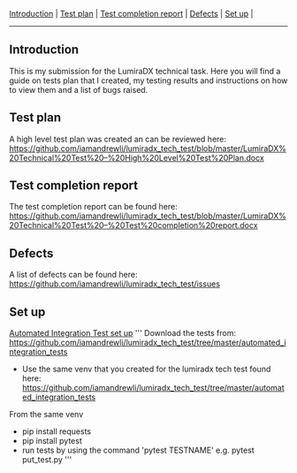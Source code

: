 [Introduction](#introduction) | [Test plan](#test-plan) | [Test completion report](#test-completion-report) | [Defects](#defects) | [Set up](#set-up) |

---

Introduction
-----
This is my submission for the LumiraDX technical task.  Here you will find a guide on tests plan that I created, my testing results and instructions on how to view them and a list of bugs raised.


Test plan
-----
A high level test plan was created an can be reviewed here:
https://github.com/iamandrewli/lumiradx_tech_test/blob/master/LumiraDX%20Technical%20Test%20–%20High%20Level%20Test%20Plan.docx


Test completion report
-----
The test completion report can be found here:
https://github.com/iamandrewli/lumiradx_tech_test/blob/master/LumiraDX%20Technical%20Test%20–%20Test%20completion%20report.docx


Defects
-----

A list of defects can be found here:
https://github.com/iamandrewli/lumiradx_tech_test/issues



Set up
-----
<ins>Automated Integration Test set up</ins>
'''
Download the tests from:
https://github.com/iamandrewli/lumiradx_tech_test/tree/master/automated_integration_tests

* Use the same venv that you created for the lumiradx tech test found here:
https://github.com/iamandrewli/lumiradx_tech_test/tree/master/automated_integration_tests

From the same venv
* pip install requests
* pip install pytest
* run tests by using the command 'pytest TESTNAME' e.g. pytest put_test.py 
'''


